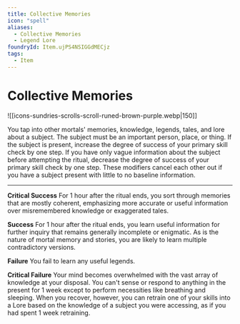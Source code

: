 ```yaml
---
title: Collective Memories
icon: "spell"
aliases:
  - Collective Memories
  - Legend Lore
foundryId: Item.ujPS4NSIGGdMECjz
tags:
  - Item
---
```


# Collective Memories
![[icons-sundries-scrolls-scroll-runed-brown-purple.webp|150]]

You tap into other mortals' memories, knowledge, legends, tales, and lore about a subject. The subject must be an important person, place, or thing. If the subject is present, increase the degree of success of your primary skill check by one step. If you have only vague information about the subject before attempting the ritual, decrease the degree of success of your primary skill check by one step. These modifiers cancel each other out if you have a subject present with little to no baseline information.

* * *

**Critical Success** For 1 hour after the ritual ends, you sort through memories that are mostly coherent, emphasizing more accurate or useful information over misremembered knowledge or exaggerated tales.

**Success** For 1 hour after the ritual ends, you learn useful information for further inquiry that remains generally incomplete or enigmatic. As is the nature of mortal memory and stories, you are likely to learn multiple contradictory versions.

**Failure** You fail to learn any useful legends.

**Critical Failure** Your mind becomes overwhelmed with the vast array of knowledge at your disposal. You can't sense or respond to anything in the present for 1 week except to perform necessities like breathing and sleeping. When you recover, however, you can retrain one of your skills into a Lore based on the knowledge of a subject you were accessing, as if you had spent 1 week retraining.
